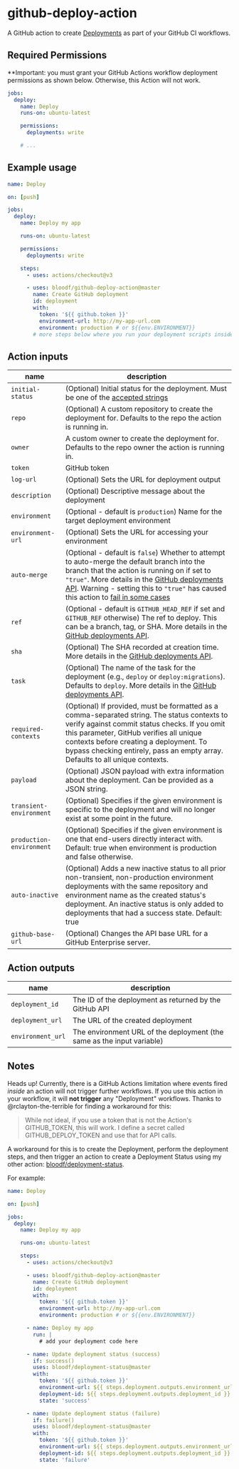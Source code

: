 # github-deploy-action

A GitHub action to create [Deployments](https://developer.github.com/v3/repos/deployments/) as part of your GitHub CI workflows.

## Required Permissions

\*\*Important: you must grant your GitHub Actions workflow deployment permissions as shown below. Otherwise, this Action will not work.

```yaml
jobs:
  deploy:
    name: Deploy
    runs-on: ubuntu-latest

    permissions:
      deployments: write

    # ...
```

## Example usage

```yaml
name: Deploy

on: [push]

jobs:
  deploy:
    name: Deploy my app

    runs-on: ubuntu-latest

    permissions:
      deployments: write

    steps:
      - uses: actions/checkout@v3

      - uses: bloodf/github-deploy-action@master
        name: Create GitHub deployment
        id: deployment
        with:
          token: '${{ github.token }}'
          environment-url: http://my-app-url.com
          environment: production # or ${{env.ENVIRONMENT}}
        # more steps below where you run your deployment scripts inside the same action
```

## Action inputs

| name                     | description                                                                                                                                                                                                                                                                                                                                                                                                   |
| ------------------------ | ------------------------------------------------------------------------------------------------------------------------------------------------------------------------------------------------------------------------------------------------------------------------------------------------------------------------------------------------------------------------------------------------------------- |
| `initial-status`         | (Optional) Initial status for the deployment. Must be one of the [accepted strings](https://developer.github.com/v3/repos/deployments/#create-a-deployment-status)                                                                                                                                                                                                                                            |
| `repo`                   | (Optional) A custom repository to create the deployment for. Defaults to the repo the action is running in.                                                                                                                                                                                                                                                                                                   |
| `owner`                  | A custom owner to create the deployment for. Defaults to the repo owner the action is running in.                                                                                                                                                                                                                                                                                                             |
| `token`                  | GitHub token                                                                                                                                                                                                                                                                                                                                                                                                  |
| `log-url`                | (Optional) Sets the URL for deployment output                                                                                                                                                                                                                                                                                                                                                                 |
| `description`            | (Optional) Descriptive message about the deployment                                                                                                                                                                                                                                                                                                                                                           |
| `environment`            | (Optional - default is `production`) Name for the target deployment environment                                                                                                                                                                                                                                                                                                                               |
| `environment-url`        | (Optional) Sets the URL for accessing your environment                                                                                                                                                                                                                                                                                                                                                        |
| `auto-merge`             | (Optional - default is `false`) Whether to attempt to auto-merge the default branch into the branch that the action is running on if set to `"true"`. More details in the [GitHub deployments API](https://developer.github.com/v3/repos/deployments/#parameters-1). Warning - setting this to `"true"` has caused this action to [fail in some cases](https://github.com/chrnorm/github-deploy-action/issues/1) |
| `ref`                    | (Optional - default is `GITHUB_HEAD_REF` if set and `GITHUB_REF` otherwise) The ref to deploy. This can be a branch, tag, or SHA. More details in the [GitHub deployments API](https://developer.github.com/v3/repos/deployments/#parameters-1).                                                                                                                                                              |
| `sha`                    | (Optional) The SHA recorded at creation time. More details in the [GitHub deployments API](https://developer.github.com/v3/repos/deployments/#parameters-1).                                                                                                                                                                                                                                                  |
| `task`                   | (Optional) The name of the task for the deployment (e.g., `deploy` or `deploy:migrations`). Defaults to `deploy`. More details in the [GitHub deployments API](https://developer.github.com/v3/repos/deployments/#parameters-1).                                                                                                                                                                              |
| `required-contexts`      | (Optional) If provided, must be formatted as a comma-separated string. The status contexts to verify against commit status checks. If you omit this parameter, GitHub verifies all unique contexts before creating a deployment. To bypass checking entirely, pass an empty array. Defaults to all unique contexts.                                                                                           |
| `payload`                | (Optional) JSON payload with extra information about the deployment. Can be provided as a JSON string.                                                                                                                                                                                                                                                                                                        |
| `transient-environment`  | (Optional) Specifies if the given environment is specific to the deployment and will no longer exist at some point in the future.                                                                                                                                                                                                                                                                             |
| `production-environment` | (Optional) Specifies if the given environment is one that end-users directly interact with. Default: true when environment is production and false otherwise.                                                                                                                                                                                                                                                 |
| `auto-inactive`          | (Optional) Adds a new inactive status to all prior non-transient, non-production environment deployments with the same repository and environment name as the created status's deployment. An inactive status is only added to deployments that had a success state. Default: true                                                                                                                            |
| `github-base-url`        | (Optional) Changes the API base URL for a GitHub Enterprise server.                                                                                                                                                                                                                                                                                                                                           |

## Action outputs

| name              | description                                                            |
| ----------------- | ---------------------------------------------------------------------- |
| `deployment_id`   | The ID of the deployment as returned by the GitHub API                 |
| `deployment_url`  | The URL of the created deployment                                      |
| `environment_url` | The environment URL of the deployment (the same as the input variable) |

## Notes

Heads up! Currently, there is a GitHub Actions limitation where events fired _inside_ an action will not trigger further workflows. If you use this action in your workflow, it will **not trigger** any "Deployment" workflows. Thanks to @rclayton-the-terrible for finding a workaround for this:

> While not ideal, if you use a token that is not the Action's GITHUB_TOKEN, this will work. I define a secret called GITHUB_DEPLOY_TOKEN and use that for API calls.

A workaround for this is to create the Deployment, perform the deployment steps, and then trigger an action to create a Deployment Status using my other action: [bloodf/deployment-status](https://github.com/bloodf/deployment-status).

For example:

```yaml
name: Deploy

on: [push]

jobs:
  deploy:
    name: Deploy my app

    runs-on: ubuntu-latest

    steps:
      - uses: actions/checkout@v3

      - uses: bloodf/github-deploy-action@master
        name: Create GitHub deployment
        id: deployment
        with:
          token: '${{ github.token }}'
          environment-url: http://my-app-url.com
          environment: production # or ${{env.ENVIRONMENT}}

      - name: Deploy my app
        run: |
          # add your deployment code here

      - name: Update deployment status (success)
        if: success()
        uses: bloodf/deployment-status@master
        with:
          token: '${{ github.token }}'
          environment-url: ${{ steps.deployment.outputs.environment_url }}
          deployment-id: ${{ steps.deployment.outputs.deployment_id }}
          state: 'success'

      - name: Update deployment status (failure)
        if: failure()
        uses: bloodf/deployment-status@master
        with:
          token: '${{ github.token }}'
          environment-url: ${{ steps.deployment.outputs.environment_url }}
          deployment-id: ${{ steps.deployment.outputs.deployment_id }}
          state: 'failure'
```
